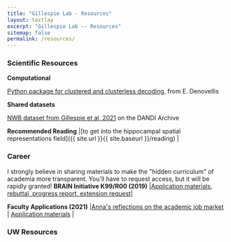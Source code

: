 ```yaml
---
title: "Gillespie Lab - Resources"
layout: textlay
excerpt: "Gillespie Lab -- Resources"
sitemap: false
permalink: /resources/
---
```


### Scientific Resources
**Computational**

[Python package for clustered and clusterless decoding](https://github.com/Eden-Kramer-Lab/replay_trajectory_classification), from E. Denovellis

**Shared datasets**

[NWB dataset from Gillespie et al, 2021](https://dandiarchive.org/dandiset/000115/0.210914.1732) on the DANDI Archive

**Recommended Reading** |[to get into the hippocampal spatial representations field]({{ site.url }}{{ site.baseurl }}/reading) |


### Career
I strongly believe in sharing materials to make the "hidden curriculum" of academia more transparent. You'll have to request access, but it will be rapidly granted! 
**BRAIN Initiative K99/R00 (2019)** |[Application materials, rebuttal, progress report, extension request](https://drive.google.com/drive/folders/1R5Pl7TitkIa5HdQH0LBTnCnkosFIC1n0?usp=sharing)|

**Faculty Applications (2021)** |[Anna's reflections on the academic job market](https://drive.google.com/file/d/1iWgXoqqlHOeQYzKMSI176kF-W-DkRaJL/view?usp=sharing) | [Application materials](https://drive.google.com/drive/folders/1NO-0TC0NtO63ACdisLsQnGTT80trS1PL?usp=sharing) |

### UW Resources


